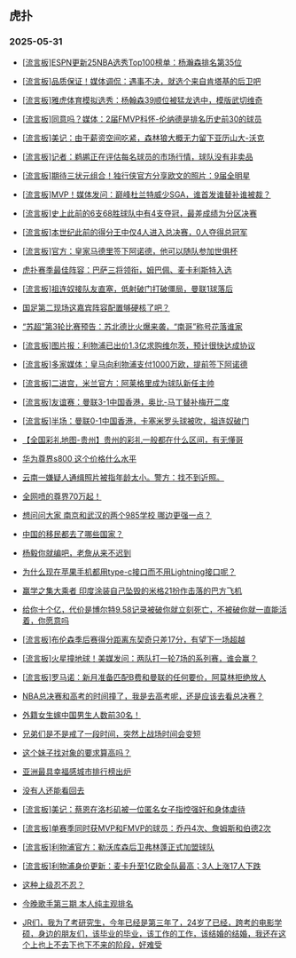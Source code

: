 ## 虎扑 
### 2025-05-31

+ [[流言板]ESPN更新25NBA选秀Top100榜单：杨瀚森排名第35位](https://bbs.hupu.com/632895057.html)

+ [[流言板]品质保证！媒体调侃：遇事不决，就选个来自肯塔基的后卫吧](https://bbs.hupu.com/632893877.html)

+ [[流言板]雅虎体育模拟选秀：杨翰森39顺位被猛龙选中，模版武切维奇](https://bbs.hupu.com/632895128.html)

+ [[流言板]同意吗？媒体：2届FMVP科怀-伦纳德是排名历史前30的球员](https://bbs.hupu.com/632895386.html)

+ [[流言板]美记：由于薪资空间吃紧，森林狼大概无力留下亚历山大-沃克](https://bbs.hupu.com/632895972.html)

+ [[流言板]记者：鹈鹕正在评估每名球员的市场行情，球队没有非卖品](https://bbs.hupu.com/632895500.html)

+ [[流言板]期待三状元组合！独行侠官方分享欧文的照片：9届全明星️](https://bbs.hupu.com/632893936.html)

+ [[流言板]MVP！媒体发问：巅峰杜兰特威少SGA，谁首发谁替补谁被裁？](https://bbs.hupu.com/632896091.html)

+ [[流言板]史上此前的6支68胜球队中有4支夺冠，最差成绩为分区决赛](https://bbs.hupu.com/632894483.html)

+ [[流言板]本世纪此前的得分王中仅4人进入总决赛，0人夺得总冠军](https://bbs.hupu.com/632893865.html)

+ [[流言板]官方：皇家马德里签下阿诺德，他可以随队参加世俱杯](https://bbs.hupu.com/632892750.html)

+ [虎扑赛季最佳阵容：巴萨三将领衔，姆巴佩、麦卡利斯特入选](https://bbs.hupu.com/632890899.html)

+ [[流言板]祖连奴接队友直塞，低射破门打破僵局，曼联1球落后](https://bbs.hupu.com/632894322.html)

+ [国足第二现场这嘉宾阵容配置够硬核了吧？](https://bbs.hupu.com/632895267.html)

+ [“苏超”第3轮比赛预告：苏北德比火爆来袭，“南哥”称号花落谁家](https://bbs.hupu.com/632890095.html)

+ [[流言板]图片报：利物浦已出价1.3亿求购维尔茨，预计很快达成协议](https://bbs.hupu.com/632892063.html)

+ [[流言板]多家媒体：皇马向利物浦支付1000万欧，提前签下阿诺德](https://bbs.hupu.com/632892832.html)

+ [[流言板]二进宫，米兰官方：阿莱格里成为球队新任主帅](https://bbs.hupu.com/632892565.html)

+ [[流言板]友谊赛：曼联3-1中国香港，奥比-马丁替补梅开二度](https://bbs.hupu.com/632895477.html)

+ [[流言板]半场：曼联0-1中国香港，卡塞米罗头球被吹，祖连奴破门](https://bbs.hupu.com/632894637.html)

+ [【全国彩礼地图-贵州】贵州的彩礼一般都在什么区间，有无懂哥](https://bbs.hupu.com/632893486.html)

+ [华为尊界s800 这个价格什么水平](https://bbs.hupu.com/632895155.html)

+ [云南一嫌疑人通缉照片被指年龄太小。警方：找不到近照。](https://bbs.hupu.com/632893363.html)

+ [全网喷的尊界70万起！](https://bbs.hupu.com/632895102.html)

+ [想问问大家 南京和武汉的两个985学校 哪边更强一点？](https://bbs.hupu.com/632893488.html)

+ [中国的移民都去了哪些国家？](https://bbs.hupu.com/632895116.html)

+ [杨毅你就编吧，老詹从来不迟到](https://bbs.hupu.com/632893743.html)

+ [为什么现在苹果手机都用type-c接口而不用Lightning接口呢？](https://bbs.hupu.com/632893047.html)

+ [赢学之集大乘者 印度涂装自己坠毁的米格21扮作击落的巴方飞机](https://bbs.hupu.com/632892921.html)

+ [给你十个亿，代价是博尔特9.58记录被破你就立刻死亡，不被破你就一直能活着，你愿意吗](https://bbs.hupu.com/632895739.html)

+ [[流言板]布伦森季后赛得分距离东契奇只差17分，有望下一场超越](https://bbs.hupu.com/632896332.html)

+ [[流言板]火星撞地球！美媒发问：两队打一轮7场的系列赛，谁会赢？](https://bbs.hupu.com/632896476.html)

+ [[流言板]罗马诺：新月准备匹配B费和曼联的任何要价，阿莫林拒绝放人](https://bbs.hupu.com/632896192.html)

+ [NBA总决赛和高考的时间撞了，我是去高考呢，还是应该去看总决赛？](https://bbs.hupu.com/632894118.html)

+ [外籍女生嫁中国男生人数前30名！](https://bbs.hupu.com/632894981.html)

+ [兄弟们是不是戒了一段时间，突然上战场时间会变短](https://bbs.hupu.com/632896744.html)

+ [这个妹子找对象的要求算高吗？](https://bbs.hupu.com/632893851.html)

+ [亚洲最具幸福感城市排行榜出炉](https://bbs.hupu.com/632896187.html)

+ [没有人还能看回去](https://bbs.hupu.com/632896441.html)

+ [[流言板]美记：蔡恩在洛杉矶被一位匿名女子指控强奸和身体虐待](https://bbs.hupu.com/632897437.html)

+ [[流言板]单赛季同时获MVP和FMVP的球员：乔丹4次、詹姆斯和伯德2次](https://bbs.hupu.com/632896676.html)

+ [[流言板]利物浦官方：勒沃库森后卫弗林蓬正式加盟球队](https://bbs.hupu.com/632896949.html)

+ [[流言板]利物浦身价更新：麦卡升至1亿欧全队最高；3人上涨17人下跌](https://bbs.hupu.com/632894750.html)

+ [这种上级忍不忍？](https://bbs.hupu.com/632896706.html)

+ [今晚歌手第三期 本人纯主观排名](https://bbs.hupu.com/632895297.html)

+ [JR们，我为了考研究生，今年已经是第三年了，24岁了已经，跨考的电影学硕，身边的朋友们，该毕业的毕业，该工作的工作，该结婚的结婚，我还在这个上也上不去下也下不来的阶段，好难受](https://bbs.hupu.com/632897357.html)

